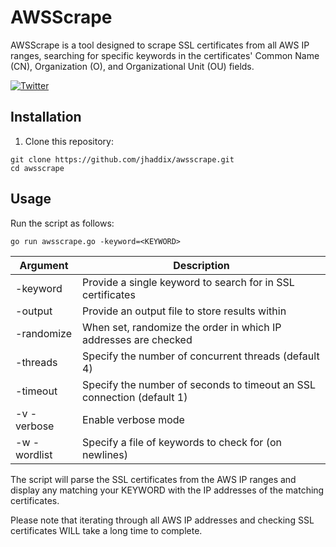 # AWSScrape
AWSScrape is a tool designed to scrape SSL certificates from all AWS IP ranges, searching for specific keywords in the certificates' Common Name (CN), Organization (O), and Organizational Unit (OU) fields.

[![Twitter](https://img.shields.io/badge/twitter-@jhaddix-blue.svg)](https://twitter.com/jhaddix)
## Installation

1. Clone this repository:

```
git clone https://github.com/jhaddix/awsscrape.git
cd awsscrape
```

## Usage

Run the script as follows:

```
go run awsscrape.go -keyword=<KEYWORD>  
```

| Argument   | Description                                                                                                  |
|------------|--------------------------------------------------------------------------------------------------------------|
| -keyword    | Provide a single keyword to search for in SSL certificates |
| -output | Provide an output file to store results within |
| -randomize | When set, randomize the order in which IP addresses are checked |
| -threads | Specify the number of concurrent threads (default 4) |
| -timeout | Specify the number of seconds to timeout an SSL connection (default 1) |
| -v -verbose | Enable verbose mode |
| -w -wordlist | Specify a file of keywords to check for (on newlines) |

The script will parse the SSL certificates from the AWS IP ranges and display any matching your KEYWORD with the IP addresses of the matching certificates.

Please note that iterating through all AWS IP addresses and checking SSL certificates WILL take a long time to complete.
